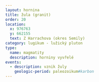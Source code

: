 ```yaml
---
layout: hornina
title: žula (granit)
order: 20
location:
  x: 976763
  y: 662155
  text: Z Harrachova (okres Semily)
category: lugikum - lužický pluton
type:
  name: magmatity
  description: horniny vyvřelé
events:
  - description: vznik žuly
    geologic-period: paleozoikum#karbon
---
```



